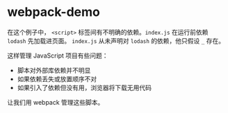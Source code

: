 # webpack-demo

在这个例子中， `<script>` 标签间有不明确的依赖。`index.js` 在运行前依赖 `lodash` 先加载进页面。 `index.js` 从未声明对 `lodash` 的依赖，他只假设 `_` 存在。

这样管理 JavaScript 项目有些问题：

- 脚本对外部库依赖并不明显
- 如果依赖丢失或放置顺序不对
- 如果引入了依赖但没有用，浏览器将下载无用代码

让我们用 webpack 管理这些脚本。